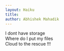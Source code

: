 ```yaml
---
layout: Haiku
title: 
author: Abhishek Mahadik
---
```


I dont have storage<br>
Where do I put my files<br>
Cloud to the rescue !!!<br>
